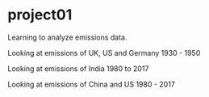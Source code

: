 # project01
Learning to analyze emissions data.

Looking at emissions of UK, US and Germany 1930 - 1950

Looking at emissions of India 1980 to 2017

Looking at emissions of China and US 1980 - 2017
